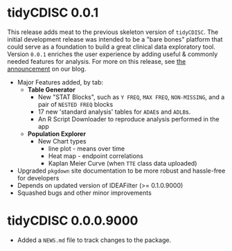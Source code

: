 # tidyCDISC 0.0.1

This release adds meat to the previous skeleton version of `tidyCDISC`. The initial development release was intended to be a "bare bones" platform that could serve as a foundation to build a great clinical data exploratory tool. Version `0.0.1` enriches the user experience by adding useful & commonly needed features for analysis. For more on this release, see [the announcement](https://biogen-inc.github.io/tidyCDISC/articles/Blog.html#announcing-tidycdisc-0-0-1-1) on our blog.


- Major Features added, by tab:
  - **Table Generator**
    - New "STAT Blocks", such as `Y FREQ`, `MAX FREQ`, `NON-MISSING`, and a pair of `NESTED FREQ` blocks
    - 17 new 'standard analysis' tables for `ADAE`s and `ADLB`s.
    - An R Script Downloader to reproduce analysis performed in the app
  - **Population Explorer**
    - New Chart types
      - line plot - means over time
      - Heat map - endpoint correlations
      - Kaplan Meier Curve (when `TTE` class data uploaded)
- Upgraded `pkgdown` site documentation to be more robust and hassle-free for developers
- Depends on updated version of IDEAFilter (>= 0.1.0.9000)
- Squashed bugs and other minor improvements

# tidyCDISC 0.0.0.9000

* Added a `NEWS.md` file to track changes to the package.
